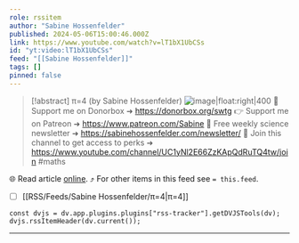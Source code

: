 ```yaml
---
role: rssitem
author: "Sabine Hossenfelder"
published: 2024-05-06T15:00:46.000Z
link: https://www.youtube.com/watch?v=lT1bX1UbCSs
id: "yt:video:lT1bX1UbCSs"
feed: "[[Sabine Hossenfelder]]"
tags: []
pinned: false
---
```


> [!abstract] π=4 (by Sabine Hossenfelder)
> ![image|float:right|400](https://i1.ytimg.com/vi/lT1bX1UbCSs/hqdefault.jpg) 💌 Support me on Donorbox ➜ https://donorbox.org/swtg 👉 Support me on Patreon ➜ https://www.patreon.com/Sabine 📩 Free weekly science newsletter ➜ https://sabinehossenfelder.com/newsletter/ 🔗 Join this channel to get access to perks ➜ https://www.youtube.com/channel/UC1yNl2E66ZzKApQdRuTQ4tw/join #maths

🌐 Read article [online](https://www.youtube.com/watch?v=lT1bX1UbCSs). ⤴ For other items in this feed see `= this.feed`.

- [ ] [[RSS/Feeds/Sabine Hossenfelder/π=4|π=4]]

~~~dataviewjs
const dvjs = dv.app.plugins.plugins["rss-tracker"].getDVJSTools(dv);
dvjs.rssItemHeader(dv.current());
~~~

- - -
